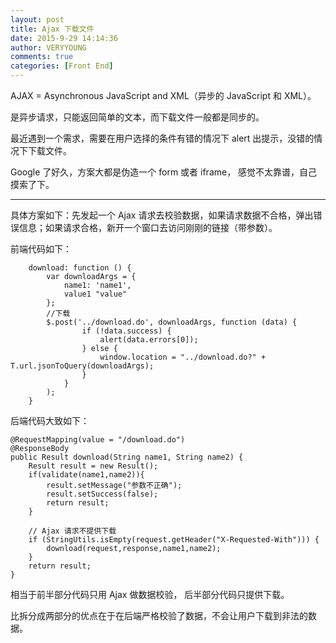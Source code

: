 ```yaml
---
layout: post
title: Ajax 下载文件
date: 2015-9-29 14:14:36
author: VERYYOUNG
comments: true
categories: [Front End]
---
```

AJAX = Asynchronous JavaScript and XML（异步的 JavaScript 和 XML）。

是异步请求，只能返回简单的文本，而下载文件一般都是同步的。

最近遇到一个需求，需要在用户选择的条件有错的情况下 alert 出提示，没错的情况下下载文件。

Google 了好久，方案大都是伪造一个 form 或者 iframe， 感觉不太靠谱，自己摸索了下。

<!-- more -->

----------

具体方案如下：先发起一个 Ajax 请求去校验数据，如果请求数据不合格，弹出错误信息；如果请求合格，新开一个窗口去访问刚刚的链接（带参数）。

前端代码如下：

        download: function () {
            var downloadArgs = {
                name1: 'name1',
                value1 "value"
            };
            //下载
            $.post('../download.do', downloadArgs, function (data) {
                    if (!data.success) {
                        alert(data.errors[0]);
                    } else {
                        window.location = "../download.do?" + T.url.jsonToQuery(downloadArgs);
                    }
                }
            );
        }
        
       
       
 后端代码大致如下：
 
    @RequestMapping(value = "/download.do")
    @ResponseBody
    public Result download(String name1, String name2) {
        Result result = new Result();
        if(validate(name1,name2)){
            result.setMessage("参数不正确");
            result.setSuccess(false);
            return result;
        }

        // Ajax 请求不提供下载
        if (StringUtils.isEmpty(request.getHeader("X-Requested-With"))) {
            download(request,response,name1,name2);
        }
        return result;
    }
    
    
相当于前半部分代码只用 Ajax 做数据校验， 后半部分代码只提供下载。

比拆分成两部分的优点在于在后端严格校验了数据，不会让用户下载到非法的数据。


